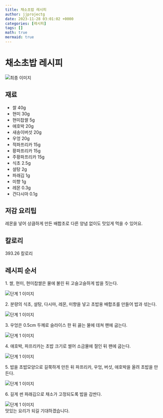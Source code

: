 ```yaml
---
title: 채소초밥 레시피
author: jjprojectg
date: 2023-11-28 03:01:02 +0000
categories: [레시피]
tags: []
math: true
mermaid: true
---
```

<meta name="og:type" content="website"/>
<meta charset="UTF-8"/>
<div class="header">
  <h1>채소초밥 레시피</h1>
</div>

<div class="container my-4">
  <div class="row">
    <div class="col-12 col-md-6">
      <div class="recipe-image">
        <img src="http://www.foodsafetykorea.go.kr/uploadimg/20190410/20190410014740_1554871660142.jpg" class="step-image" alt="최종 이미지"/>
      </div>
    </div>
    <div class="col-12 col-md-6">
      <div class="ingredients">
        <h2>재료</h2>
        <ul class="card">
          <li> 쌀 40g </li>
          <li>  현미 30g </li>
          <li>  현미찹쌀 5g </li>
          <li>  애호박 20g </li>
          <li>  새송이버섯 20g </li>
          <li>  우엉 20g </li>
          <li>  적파프리카 15g </li>
          <li>  황파프리카 15g </li>
          <li>  주황파프리카 15g </li>
          <li>  식초 2.5g </li>
          <li>  설탕 2g </li>
          <li>  파래김 1g </li>
          <li>  미향 1g </li>
          <li>  레몬 0.3g </li>
          <li>  건다시마 0.1g </li>
</ul>
      </div>
    </div>
    <div class="col-12 col-md-6">
      <div class="ingredients">
        <h2>저감 요리팁</h2>
        <div class="card"> 
          <p>
            레몬을 넣어 상큼하게 만든 배합초로 다른 양념 없이도 맛있게 먹을 수 있어요.
          </p>
        </div>
      </div>
      <div class="ingredients">
        <h2>칼로리</h2>
        <div class="card"> 
          <p>
            393.26 칼로리
          </p>
        </div>
      </div>
    </div>
  </div>

  <h2 class="my-4">레시피 순서</h2>
  <div class="card recipe-card">
    <div class="card-body recipe-step">
      <p class="card-text step-description">1. 쌀, 현미, 현미찹쌀은 물에 불린 뒤 고슬고슬하게 밥을 짓는다.</p>
      <img src="http://www.foodsafetykorea.go.kr/uploadimg/20190410/20190410014837_1554871717060.jpg" alt="단계 1 이미지" class="step-image"/>
    </div>
  </div>
  <div class="card recipe-card">
    <div class="card-body recipe-step">
      <p class="card-text step-description">2. 분량의 식초, 설탕, 다시마, 레몬, 미향을 넣고 초밥용 배합초를 만들어 밥과 섞는다.</p>
      <img src="http://www.foodsafetykorea.go.kr/uploadimg/20190410/20190410014850_1554871730740.jpg" alt="단계 1 이미지" class="step-image"/>
    </div>
  </div>
  <div class="card recipe-card">
    <div class="card-body recipe-step">
      <p class="card-text step-description">3. 우엉은 0.5cm 두께로 슬라이스 한 뒤 끓는 물에 데쳐 팬에 굽는다.</p>
      <img src="http://www.foodsafetykorea.go.kr/uploadimg/20190410/20190410014907_1554871747506.jpg" alt="단계 1 이미지" class="step-image"/>
    </div>
  </div>
  <div class="card recipe-card">
    <div class="card-body recipe-step">
      <p class="card-text step-description">4. 애호박, 파프리카는 초밥 크기로 썰어 소금물에 절인 뒤 팬에 굽는다.</p>
      <img src="http://www.foodsafetykorea.go.kr/uploadimg/20190410/20190410014921_1554871761267.jpg" alt="단계 1 이미지" class="step-image"/>
    </div>
  </div>
  <div class="card recipe-card">
    <div class="card-body recipe-step">
      <p class="card-text step-description">5. 밥을 초밥모양으로 길쭉하게 만든 뒤 파프리카, 우엉, 버섯, 애호박을 올려 초밥을 만든다.</p>
      <img src="http://www.foodsafetykorea.go.kr/uploadimg/20190410/20190410014936_1554871776283.jpg" alt="단계 1 이미지" class="step-image"/>
    </div>
  </div>
  <div class="card recipe-card">
    <div class="card-body recipe-step">
      <p class="card-text step-description">6. 길게 썬 파래김으로 채소가 고정되도록 밥을 감싼다.</p>
      <img src="http://www.foodsafetykorea.go.kr/uploadimg/20190410/20190410014952_1554871792524.jpg" alt="단계 1 이미지" class="step-image"/>
    </div>
  </div>

</div>
맛있는 요리가 되길 기대하겠습니다.

